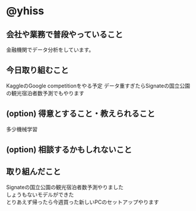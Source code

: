 # @yhiss

## 会社や業務で普段やっていること

金融機関でデータ分析をしています。  

## 今日取り組むこと

KaggleのGoogle competitionをやる予定
データ重すぎたらSignateの国立公園の観光宿泊者数予測でもやります

## (option) 得意とすること・教えられること  
多少機械学習

## (option) 相談するかもしれないこと

## 取り組んだこと

Signateの国立公園の観光宿泊者数予測やりました  
しょうもないモデルができた  
とりあえず帰ったら今週買った新しいPCのセットアップやります  
